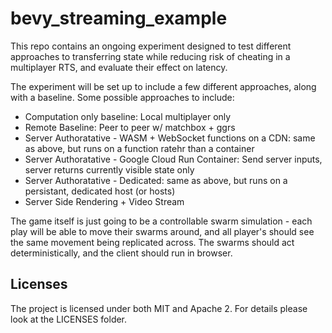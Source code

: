 # bevy_streaming_example

This repo contains an ongoing experiment designed to test different approaches to transferring state while reducing risk of cheating in a multiplayer RTS, and evaluate their effect on latency.

The experiment will be set up to include a few different approaches, along with a baseline. Some possible approaches to include:

- Computation only baseline: Local multiplayer only
- Remote Baseline: Peer to peer w/ matchbox + ggrs
- Server Authoratative - WASM + WebSocket functions on a CDN: same as above, but runs on a function ratehr than a container
- Server Authoratative - Google Cloud Run Container: Send server inputs, server returns currently visible state only
- Server Authoratative - Dedicated: same as above, but runs on a persistant, dedicated host (or hosts)
- Server Side Rendering + Video Stream

The game itself is just going to be a controllable swarm simulation - each play will be able to move their swarms around, and all player's should see the same movement being replicated across. The swarms should act deterministically, and the client should run in browser.

## Licenses
The project is licensed under both MIT and Apache 2. For details please look at the LICENSES folder.
